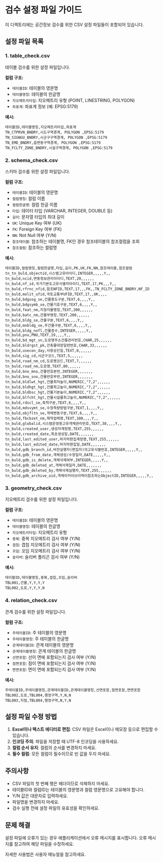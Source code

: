 # 검수 설정 파일 가이드

이 디렉토리에는 공간정보 검수를 위한 CSV 설정 파일들이 포함되어 있습니다.

## 설정 파일 목록

### 1. table_check.csv
테이블 검수를 위한 설정 파일입니다.

**컬럼 구조:**
- `테이블ID`: 테이블의 영문명
- `테이블명칭`: 테이블의 한글명
- `지오메트리타입`: 지오메트리 유형 (POINT, LINESTRING, POLYGON)
- `좌표계`: 좌표계 정보 (예: EPSG:5179)

**예시:**
```csv
테이블ID,테이블명칭,지오메트리타입,좌표계
TN_CTPRVN_BNDRY,시도구역경계, POLYGON ,EPSG:5179
TN_SIGNGU_BNDRY,시군구구역경계, POLYGON ,EPSG:5179
TN_EMD_BNDRY,읍면동구역경계, POLYGON ,EPSG:5179
TN_FCLTY_ZONE_BNDRY,시설구역경계, POLYGON ,EPSG:5179
```

### 2. schema_check.csv
스키마 검수를 위한 설정 파일입니다.

**컬럼 구조:**

- `테이블ID`: 테이블의 영문명
- `컬럼명칭`: 컬럼 이름
- `컬럼한글명`: 컬럼 한글 이름
- `타입`: 데이터 타입 (VARCHAR, INTEGER, DOUBLE 등)
- `길이`: 문자열 타입의 최대 길이
- `UK`: Unique Key 여부 (UK)
- `FK`: Foreign Key 여부 (FK)
- `NN`: Not Null 여부 (Y/N)
- `참조테이블`: 참조하는 테이블명, FK인 경우 참조테이블의 참조컬럼을 조회
- `참조컬럼`: 참조하는 컬럼명

**예시:**
```csv
테이블ID,컬럼명칭,컬럼한글명,타입,길이,PK,UK,FK,NN,참조테이블,참조컬럼
tn_tn_buld,objectid,시스템고유아이디,INTEGER,,,,,Y,,
tn_buld,ncid,변동정보관리아이디,TEXT,20,,,,,,
tn_buld,nf_id,국가기본도고유식별자아이디,TEXT,17,PK,,,Y,,
tn_buld,rfrnc_nfid,참조NFID,TEXT,17,,,FK,,TN_FCLTY_ZONE_BNDRY,NF_ID
tn_buld,molit_ufid,국토교통부UFID,TEXT,17,,UK,,,,
tn_buld,bdgusg_se,건물용도구분,TEXT,6,,,,Y,,
tn_buld,bdgsymb_se,건물기호구분,TEXT,6,,,,Y,,
tn_buld,feat_nm,지형지물명칭,TEXT,200,,,,,,
tn_buld,batc_nm,건물부명칭,TEXT,200,,,,,,
tn_buld,bldg_se,건물구분,TEXT,6,,,,Y,,
tn_buld,mnbldg_se,주건물구분,TEXT,6,,,,Y,,
tn_buld,bldg_nofl,건물층수,INTEGER,,,,,Y,,
tn_buld,pnu,PNU,TEXT,19,,,,Y,,
tn_buld,bd_mgt_sn,도로명주소건물관리번호,CHAR,25,,,,,,
tn_buld,bldrgst_pk,건축물대장일련번호,CHAR,33,,,,,,
tn_buld,usecon_day,사용승인일,TEXT,8,,,,,,
tn_buld,sig_cd,시군구코드,TEXT,5,,,,,,
tn_buld,road_nm_cd,도로명코드,TEXT,7,,,,,,
tn_buld,road_nm,도로명,TEXT,80,,,,,,
tn_buld,bno_mno,건물번호본번,INTEGER,,,,,,,
tn_buld,bno_sno,건물번호부번,INTEGER,,,,,,,
tn_buld,bldlwt_hgt,건물최저높이,NUMERIC,"7,2",,,,,,
tn_buld,bldhgt_hgt,건물최고높이,NUMERIC,"7,2",,,,,,
tn_buld,bldbsc_hgt,건물기본높이,NUMERIC,"7,2",,,,,,
tn_buld,blfcht_hgt,건물시설물최고높이,NUMERIC,"7,2",,,,,,
tn_buld,rdscl_se,축척구분,TEXT,6,,,,Y,,
tn_buld,mdsvymt_se,수정측량방법구분,TEXT,1,,,,Y,,
tn_buld,objfltn_se,객체변동구분,TEXT,6,,,,Y,,
tn_buld,fbcbzet_nm,제작업체명,TEXT,100,,,,Y,,
tn_buld,globalid,시스템운영용고유객체관리번호,TEXT,38,,,,Y,,
tn_buld,created_user,생성자계정명,TEXT,255,,,,,,
tn_buld,created_date,최초생성일,DATE,,,,,,,
tn_buld,last_edited_user,마지막편집계정명,TEXT,255,,,,,,
tn_buld,last_edited_date,마지막편집일,DATE,,,,,,,
tn_buld,gdb_branch_id,버전실행자(편집자)의고유식별번호,INTEGER,,,,,Y,,
tn_buld,gdb_from_date,객체생성/수정일자,DATE,,,,,Y,,
tn_buld,gdb_is_delete,객체삭제여부,INTEGER,,,,,Y,,
tn_buld,gdb_deleted_at,객체삭제일자,DATE,,,,,,,
tn_buld,gdb_deleted_by,객체삭제실행자,TEXT,255,,,,,,
tn_buld,gdb_archive_oid,객체아카이브이력이참조하는ObjectID,INTEGER,,,,,Y,,
```

### 3. geometry_check.csv
지오메트리 검수를 위한 설정 파일입니다.

**컬럼 구조:**

- `테이블ID`: 테이블의 영문명
- `테이블명칭`: 테이블의 한글명
- `지오메트리타입`: 지오메트리 유형
- `중복`: 중복 지오메트리 검사 여부 (Y/N)
- `겹침`: 겹침 지오메트리 검사 여부 (Y/N)
- `꼬임`: 꼬임 지오메트리 검사 여부 (Y/N)
- `슬리버`: 슬리버 폴리곤 검사 여부 (Y/N)

**예시:**
```csv
테이블ID,테이블명칭,중복,겹침,꼬임,슬리버
TBL001,건물,Y,Y,Y,Y
TBL002,도로,Y,Y,Y,N
```

### 4. relation_check.csv
관계 검수를 위한 설정 파일입니다.

**컬럼 구조:**
- `주테이블ID`: 주 테이블의 영문명
- `주테이블명칭`: 주 테이블의 한글명
- `관계테이블ID`: 관계 테이블의 영문명
- `관계테이블명칭`: 관계 테이블의 한글명
- `선면포함`: 선이 면에 포함되는지 검사 여부 (Y/N)
- `점면포함`: 점이 면에 포함되는지 검사 여부 (Y/N)
- `면면포함`: 면이 면에 포함되는지 검사 여부 (Y/N)

**예시:**
```csv
주테이블ID,주테이블명칭,관계테이블ID,관계테이블명칭,선면포함,점면포함,면면포함
TBL002,도로,TBL004,행정구역,Y,N,N
TBL003,지점,TBL004,행정구역,N,Y,N
```

## 설정 파일 수정 방법

1. **Excel이나 텍스트 에디터로 편집**: CSV 파일은 Excel이나 메모장 등으로 편집할 수 있습니다.
2. **인코딩 주의**: 파일을 저장할 때 UTF-8 인코딩을 사용하세요.
3. **컬럼 순서 유지**: 컬럼의 순서를 변경하지 마세요.
4. **필수 컬럼**: 모든 컬럼이 필수이므로 빈 값을 두지 마세요.

## 주의사항

- CSV 파일의 첫 번째 행은 헤더이므로 삭제하지 마세요.
- 테이블ID와 컬럼ID는 테이블의 영문명과 컬럼 영문명으로  고유해야 합니다.
- Y/N 값은 대문자로 입력하세요.
- 파일명을 변경하지 마세요.
- 검수 실행 전에 설정 파일의 유효성을 확인하세요.

## 문제 해결

설정 파일에 오류가 있는 경우 애플리케이션에서 오류 메시지를 표시합니다. 
오류 메시지를 참고하여 해당 파일을 수정하세요.

자세한 사용법은 사용자 매뉴얼을 참고하세요.